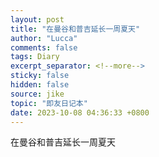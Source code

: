 ```yaml
---
layout: post
title: "在曼谷和普吉延长一周夏天"
author: "Lucca"
comments: false
tags: Diary
excerpt_separator: <!--more-->
sticky: false
hidden: false
source: jike
topic: "即友日记本"
date: 2023-10-08 04:36:33 +0800
---
```


在曼谷和普吉延长一周夏天

<!--more-->

